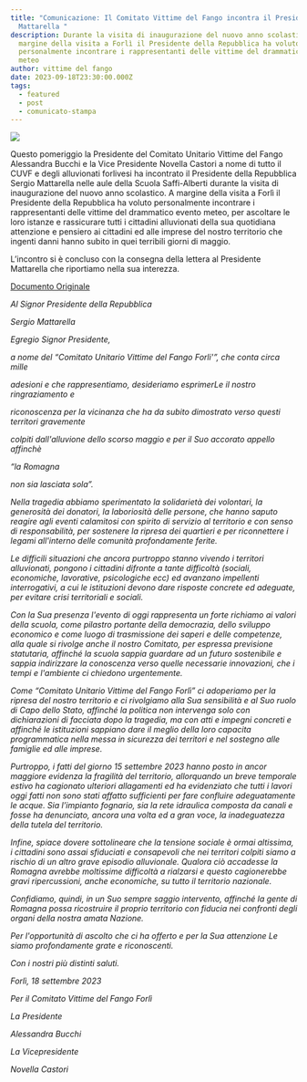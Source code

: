 ```yaml
---
title: "Comunicazione: Il Comitato Vittime del Fango incontra il Presidente
  Mattarella "
description: Durante la visita di inaugurazione del nuovo anno scolastico,
  margine della visita a Forlì il Presidente della Repubblica ha voluto
  personalmente incontrare i rappresentanti delle vittime del drammatico evento
  meteo
author: vittime del fango
date: 2023-09-18T23:30:00.000Z
tags:
  - featured
  - post
  - comunicato-stampa
---
```

![](/static/img/c5e227df-bd1b-45d3-9e65-2d70531291bc.jpg)

Questo pomeriggio la Presidente del Comitato Unitario Vittime del Fango Alessandra Bucchi e la Vice Presidente Novella Castori a nome di tutto il CUVF e degli alluvionati forlivesi ha incontrato il Presidente della Repubblica Sergio Mattarella nelle aule della Scuola Saffi-Alberti durante la visita di inaugurazione del nuovo anno scolastico. A margine della visita a Forlì il Presidente della Repubblica ha voluto personalmente incontrare i rappresentanti delle vittime del drammatico evento meteo, per ascoltare le loro istanze e rassicurare tutti i cittadini alluvionati della sua quotidiana attenzione e pensiero ai cittadini ed alle imprese del nostro territorio che ingenti danni hanno subito in quei terribili giorni di maggio.

L’incontro si è concluso con la consegna della lettera al Presidente Mattarella che riportiamo nella sua interezza.

[Documento Originale](/static/pdf/2023-09-18-LETTERA-AL-PRESIDENTE-MATTARELLA.pdf)

<div style="font-style: italic;">
Al Signor Presidente della Repubblica

Sergio Mattarella

Egregio Signor Presidente,

a nome del “Comitato Unitario Vittime del Fango Forli'”, che conta circa mille

adesioni e che rappresentiamo, desideriamo esprimerLe il nostro ringraziamento e

riconoscenza per la vicinanza che ha da subito dimostrato verso questi territori gravemente

colpiti dall'alluvione dello scorso maggio e per il Suo accorato appello affinchè

“la Romagna

non sia lasciata sola”.

Nella tragedia abbiamo sperimentato la solidarietà dei volontari, la generosità dei donatori, la laboriosità delle persone, che hanno saputo reagire agli eventi calamitosi con spirito di servizio al territorio e con senso di responsabilità, per sostenere la ripresa dei quartieri e per riconnettere i legami all'interno delle comunità profondamente ferite.

Le difficili situazioni che ancora purtroppo stanno vivendo i territori alluvionati, pongono i cittadini difronte a tante difficoltà (sociali, economiche, lavorative, psicologiche ecc) ed avanzano impellenti interrogativi, a cui le istituzioni devono dare risposte concrete ed adeguate, per evitare crisi territoriali e sociali.

Con la Sua presenza l'evento di oggi rappresenta un forte richiamo ai valori della scuola, come pilastro portante della democrazia, dello sviluppo economico e come luogo di trasmissione dei saperi e delle competenze, alla quale si rivolge anche il nostro Comitato, per espressa previsione statutaria, affinché la scuola sappia guardare ad un futuro sostenibile e sappia indirizzare la conoscenza verso quelle necessarie innovazioni, che i tempi e l'ambiente ci chiedono urgentemente.

Come “Comitato Unitario Vittime del Fango Forlì” ci adoperiamo per la ripresa del nostro territorio e ci rivolgiamo alla Sua sensibilità e al Suo ruolo di Capo dello Stato, affinché la politica non intervenga solo con dichiarazioni di facciata dopo la tragedia, ma con atti e impegni concreti e affinché le istituzioni sappiano dare il meglio della loro capacita programmatica nella messa in sicurezza dei territori e nel sostegno alle famiglie ed alle imprese.

Purtroppo, i fatti del giorno 15 settembre 2023 hanno posto in ancor maggiore evidenza la fragilità del territorio, allorquando un breve temporale estivo ha cagionato ulteriori allagamenti ed ha evidenziato che tutti i lavori oggi fatti non sono stati affatto sufficienti per fare confluire adeguatamente le acque. Sia l’impianto fognario, sia la rete idraulica composta da canali e fosse ha denunciato, ancora una volta ed a gran voce, la inadeguatezza della tutela del territorio.

Infine, spiace dovere sottolineare che la tensione sociale è ormai altissima, i cittadini sono assai sfiduciati e consapevoli che nei territori colpiti siamo a rischio di un altro grave episodio alluvionale. Qualora ciò accadesse la Romagna avrebbe moltissime difficoltà a rialzarsi e questo cagionerebbe gravi ripercussioni, anche economiche, su tutto il territorio nazionale.

Confidiamo, quindi, in un Suo sempre saggio intervento, affinché la gente di Romagna possa ricostruire il proprio territorio con fiducia nei confronti degli organi della nostra amata Nazione.

Per l'opportunità di ascolto che ci ha offerto e per la Sua attenzione Le siamo profondamente grate e riconoscenti.

Con i nostri più distinti saluti.

Forlì, 18 settembre 2023

Per il Comitato Vittime del Fango Forlì

La Presidente

Alessandra Bucchi

La Vicepresidente

Novella Castori
</div>